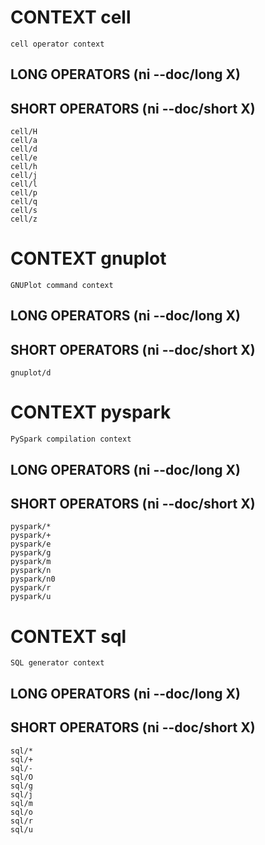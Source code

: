 
# CONTEXT cell
	cell operator context

## LONG OPERATORS (ni --doc/long X)

## SHORT OPERATORS (ni --doc/short X)
	cell/H
	cell/a
	cell/d
	cell/e
	cell/h
	cell/j
	cell/l
	cell/p
	cell/q
	cell/s
	cell/z

# CONTEXT gnuplot
	GNUPlot command context

## LONG OPERATORS (ni --doc/long X)

## SHORT OPERATORS (ni --doc/short X)
	gnuplot/d

# CONTEXT pyspark
	PySpark compilation context

## LONG OPERATORS (ni --doc/long X)

## SHORT OPERATORS (ni --doc/short X)
	pyspark/*
	pyspark/+
	pyspark/e
	pyspark/g
	pyspark/m
	pyspark/n
	pyspark/n0
	pyspark/r
	pyspark/u

# CONTEXT sql
	SQL generator context

## LONG OPERATORS (ni --doc/long X)

## SHORT OPERATORS (ni --doc/short X)
	sql/*
	sql/+
	sql/-
	sql/O
	sql/g
	sql/j
	sql/m
	sql/o
	sql/r
	sql/u

